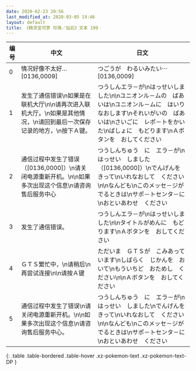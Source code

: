 ```yaml
---
date: 2020-02-23 20:56
last_modified_at: 2020-03-05 19:46
layout: default
title: 《精灵宝可梦 珍珠／钻石》文本 199
---
```

| 编号 | 中文 | 日文 |
| ---- | ---- | ---- |
| 0 | 情况好像不太好…[0136,0009] | つごうが　わるいみたい⋯　[0136,0009] |
| 1 | 发生了通信错误\n如果是在联机大厅\n\n请再次进入联机大厅。\n如果是其他情况，\n请回到最后一次保存记录的地方，\n按下Ａ键。 | つうしんエラ－が\nはっせいしました\n\nユニオンル－ムの　ばあいは\nユニオンル－ムに　はいりなおします\nそれいがいの　ばあいは\nさいごに　レポ－トをかいた\nばしょに　もどります\nＡボタンを　おしてください |
| 2 | 通信过程中发生了错误（[0136,0000]）\n请关闭电源重新开机。\n\n如果多次出现这个信息\n请咨询售后服务中心 | つうしんちゅう　に　エラ－が\nはっせい　しました（[0136,0000]）\nでんげんを　きって\nいれなおして　ください\n\nなんども\nこのメッセ－ジが　でるときは\nサポ－トセンタ－に\nおといあわせ　ください |
| 3 | 发生了通信错误。 | つうしんエラ－が\nはっせいしました\n\nタイトルがめんに　もどります\nＡボタンを　おしてください |
| 4 | ＧＴＳ繁忙中，\n请稍后\n再尝试连接\n\n请按Ａ键 | ただいま　ＧＴＳが　こみあっています\nしばらく　じかんを　おいて\nもういちど　おためし　ください\n\nＡボタンを　おしてください |
| 5 | 通信过程中发生了错误\n请关闭电源重新开机。\n\n如果多次出现这个信息\n请咨询售后服务中心。 | つうしんちゅう　に　エラ－が\nはっせい　しました\nでんげんを　きって\nいれなおして　ください\n\nなんども\nこのメッセ－ジが　でるときは\nサポ－トセンタ－に\nおといあわせ　ください |
{: .table .table-bordered .table-hover .xz-pokemon-text .xz-pokemon-text-DP }